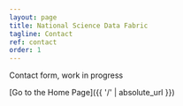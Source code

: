 ```yaml
---
layout: page
title: National Science Data Fabric
tagline: Contact
ref: contact
order: 1
---
```


Contact form, work in progress

[Go to the Home Page]({{ '/' | absolute_url }})
